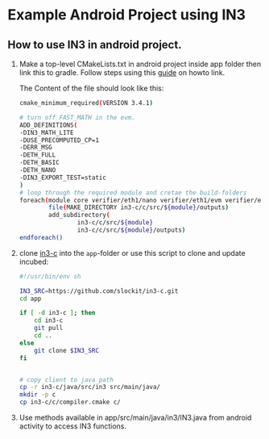 # Example Android Project using IN3

## How to use IN3 in android project.
1. Make a top-level CMakeLists.txt in android project inside app folder then link this to gradle. Follow steps using this [guide](https://developer.android.com/studio/projects/gradle-external-native-builds) on howto link.

    The Content of the file should look like this:

    ```sh
    cmake_minimum_required(VERSION 3.4.1)

    # turn off FAST_MATH in the evm.
    ADD_DEFINITIONS(
    -DIN3_MATH_LITE
    -DUSE_PRECOMPUTED_CP=1
    -DERR_MSG
    -DETH_FULL
    -DETH_BASIC
    -DETH_NANO
    -DIN3_EXPORT_TEST=static
    )
    # loop through the required module and cretae the build-folders
    foreach(module core verifier/eth1/nano verifier/eth1/evm verifier/eth1/basic verifier/eth1/full ../../java/src third-party/crypto third-party/tommath api)
            file(MAKE_DIRECTORY in3-c/c/src/${module}/outputs)
            add_subdirectory(
                    in3-c/c/src/${module}
                    in3-c/c/src/${module}/outputs)
    endforeach()
    ```

2. clone [in3-c](https://github.com/slockit/in3-c.git) into the `app`-folder or use this script to clone and update incubed:

    ```sh
    #!/usr/bin/env sh

    IN3_SRC=https://github.com/slockit/in3-c.git
    cd app

    if [ -d in3-c ]; then
        cd in3-c
        git pull
        cd ..
    else
        git clone $IN3_SRC
    fi


    # copy client to java path
    cp -r in3-c/java/src/in3 src/main/java/
    mkdir -p c
    cp in3-c/c/compiler.cmake c/
    ```

3. Use methods available in app/src/main/java/in3/IN3.java from android activity to access IN3 functions.
